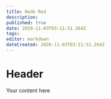 ```yaml
---
title: Node Red
description: 
published: true
date: 2020-11-03T03:11:51.264Z
tags: 
editor: markdown
dateCreated: 2020-11-03T03:11:51.264Z
---
```


# Header
Your content here